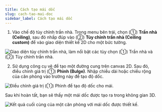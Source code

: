 ```yaml
---
title: Cách tạo mái dốc
slug: cach-tao-mai-doc
sidebar_label: Cách tạo mái dốc
---
```


1. Vào chế độ tùy chỉnh trần nhà. Trong menu bên trái, chọn (①) **Trần nhà (Ceiling)**, sau đó nhấp đúp vào (②) **Tùy chỉnh trần nhà (Ceiling custom)** để vào giao diện thiết kế 2D cho một bức tường.

![Giao diện tùy chỉnh trần nhà, làm nổi bật các tùy chọn (①) Trần nhà và (②) Tùy chỉnh trần nhà.](https://storage.googleapis.com/jegavn_kb/images/c2023290-14ed-4df1-ae07-6408a3760741.png)

2. Sử dụng công cụ vẽ để tạo một đường cung trên canvas 2D. Sau đó, điều chỉnh giá trị (①) **Phình (Bulge)**. Nhập chiều dài hoặc chiều rộng của căn phòng vào trường này để tạo độ dốc.

![Điều chỉnh giá trị (①) Phình để tạo độ dốc cho mái.](https://storage.googleapis.com/jegavn_kb/images/27828555-b691-4713-b4af-50409809fc01.png)

Sau khi hoàn tất, bạn sẽ thấy một mái dốc được tạo ra trong không gian 3D.

![Kết quả cuối cùng của một căn phòng với mái dốc được thiết kế.](https://storage.googleapis.com/jegavn_kb/images/61ad659a-a0a2-4580-bc33-7c3c524c38fe.png)